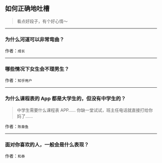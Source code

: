 ## 如何正确地吐槽

> 看点好段子，有个好心情～


 
---

### 为什么河道可以非常弯曲？

> 


作者：`成长`

---

### 哪些情况下女生会不理男生？

> 


作者：`知乎用户`

---

### 为什么课程表的 App 都是大学生的，但没有中学生的？

> 中学生需要什么课程表 APP……
> 你缺一堂试试，班主任电话就直接打给你妈了……


作者：`陈章鱼`

---

### 面对你喜欢的人，一般会是什么表现？

> 


作者：`和泰`